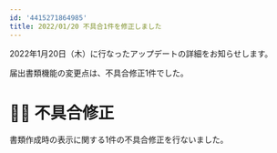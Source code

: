 ```yaml
---
id: '4415271864985'
title: 2022/01/20 不具合1件を修正しました
---
```

2022年1月20日（木）に行なったアップデートの詳細をお知らせします。

届出書類機能の変更点は、不具合修正1件でした。

# 👨‍⚕️ 不具合修正

書類作成時の表示に関する1件の不具合修正を行ないました。
